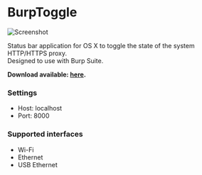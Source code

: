 # BurpToggle

![Screenshot](https://cloud.githubusercontent.com/assets/1312973/6042878/9230113e-ac88-11e4-953d-b95bbe5d59d4.png)

Status bar application for OS X to toggle the state of the system HTTP/HTTPS proxy.   
Designed to use with Burp Suite.  

**Download available: [here](https://github.com/melvinsh/BurpToggle/releases/tag/1.0).**

### Settings
- Host: localhost  
- Port: 8000

### Supported interfaces
- Wi-Fi  
- Ethernet  
- USB Ethernet  
